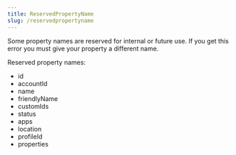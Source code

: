 ```yaml
---
title: ReservedPropertyName
slug: /reservedpropertyname
---
```


Some property names are reserved for internal or future use. If you get this error you must give your property a different name.

Reserved property names:

* id
* accountId
* name
* friendlyName
* customIds
* status
* apps
* location
* profileId
* properties